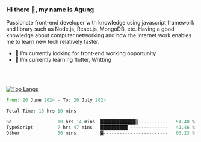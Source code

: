 ### Hi there 👋, my name is Agung
Passionate front-end developer with knowledge using javascript framework and library such as Node.js, React.js, MongoDB, etc. Having a good knowledge about computer networking and how the internet work enables me to learn new tech relatively faster.

<!--
**agungfir98/agungfir98** is a ✨ _special_ ✨ repository because its `README.md` (this file) appears on your GitHub profile.
-->

- 🔭 I’m currently looking for front-end working opportunity
- 🌱 I’m currently learning flutter, Writting
<br/>
<br/>

[![Top Langs](https://github-readme-stats.vercel.app/api/top-langs/?username=agungfir98&langs_count=5)](https://github.com/anuraghazra/github-readme-stats)

<!--START_SECTION:waka-->

```rust
From: 20 June 2024 - To: 20 July 2024

Total Time: 18 hrs 10 mins

Go                 10 hrs 14 mins  █████████████▒-----------   54.48 %
TypeScript         7 hrs 47 mins   ██████████ --------------   41.46 %
Other              36 mins         ▓------------------------   03.23 %
```

<!--END_SECTION:waka-->
